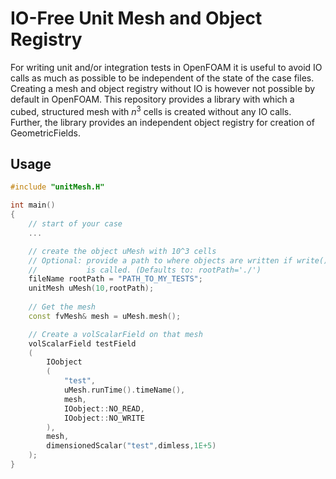# IO-Free Unit Mesh and Object Registry

For writing unit and/or integration tests in OpenFOAM it is useful to avoid 
IO calls as much as possible to be independent of the state of the case files. 
Creating a mesh and object registry without IO is however not possible by 
default in OpenFOAM. This repository provides a library with which a 
cubed, structured mesh with $n^3$ cells is created without any IO calls. 
Further, the library provides an independent object registry for creation 
of GeometricFields.

## Usage

```c++
#include "unitMesh.H"

int main()
{
    // start of your case
    ...

    // create the object uMesh with 10^3 cells
    // Optional: provide a path to where objects are written if write()
    //           is called. (Defaults to: rootPath='./')
    fileName rootPath = "PATH_TO_MY_TESTS";
    unitMesh uMesh(10,rootPath);
    
    // Get the mesh
    const fvMesh& mesh = uMesh.mesh();

    // Create a volScalarField on that mesh
    volScalarField testField
    (
        IOobject
        (
            "test",
            uMesh.runTime().timeName(),
            mesh,
            IOobject::NO_READ,
            IOobject::NO_WRITE
        ),
        mesh,
        dimensionedScalar("test",dimless,1E+5)
    );
}
```